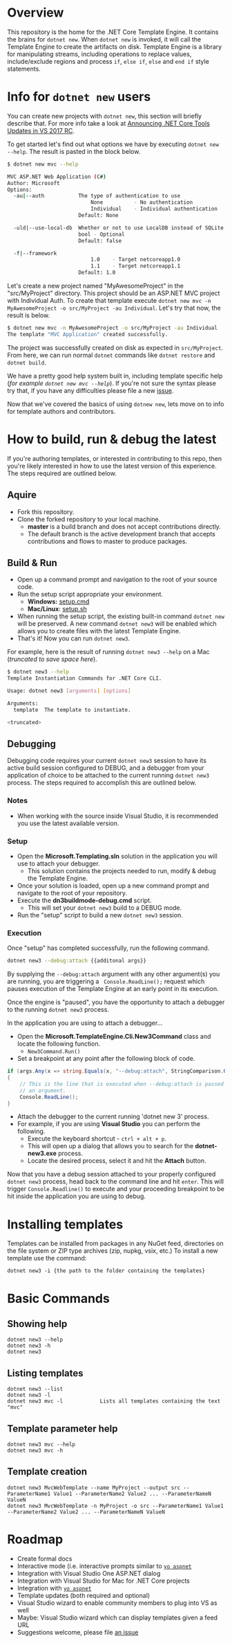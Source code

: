 # Overview

This repository is the home for the .NET Core Template Engine. It contains the brains for `dotnet new`. 
When `dotnet new` is invoked, it will call the Template Engine to create the artifacts on disk.
Template Engine is a library for manipulating streams, including operations to replace values, include/exclude 
regions and process `if`, `else if`, `else` and `end if` style statements.

# Info for `dotnet new` users

You can create new projects with `dotnet new`, this section will briefly describe that. For more info take a look at
[Announcing .NET Core Tools Updates in VS 2017 RC](https://blogs.msdn.microsoft.com/dotnet/2017/02/07/announcing-net-core-tools-updates-in-vs-2017-rc/).

To get started let's find out what options we have by executing `dotnet new --help`. The result is pasted in the block below.

```bash
$ dotnet new mvc --help

MVC ASP.NET Web Application (C#)
Author: Microsoft
Options:
  -au|--auth           The type of authentication to use
                           None          - No authentication
                           Individual    - Individual authentication
                       Default: None

  -uld|--use-local-db  Whether or not to use LocalDB instead of SQLite
                       bool - Optional
                       Default: false

  -f|--framework
                           1.0    - Target netcoreapp1.0
                           1.1    - Target netcoreapp1.1
                       Default: 1.0
```

Let's create a new project named "MyAwesomeProject" in the "src/MyProject" directory. This project should be an ASP.NET MVC project with Individual Auth. To create that template
execute `dotnet new mvc -n MyAwesomeProject -o src/MyProject -au Individual`. Let's try that now, the result is below.

```bash
$ dotnet new mvc -n MyAwesomeProject -o src/MyProject -au Individual
The template "MVC Application" created successfully.
```

The project was successfully created on disk as expected in `src/MyProject`. From here, we can run normal `dotnet` commands like `dotnet restore` and `dotnet build`.

We have a pretty good help system built in, including template specific help (_for example `dotnet new mvc --help`_). If you're not sure the syntax please try that,
if you have any difficulties please file a new [issue](https://github.com/dotnet/templating/issues/new).

Now that we've covered the basics of using `dotnew new`, lets move on to info for template authors and contributors.

# How to build, run & debug the latest

If you're authoring templates, or interested in contributing to this repo, then you're likely interested in how to use the latest version of this experience.
The steps required are outlined below.

## Aquire

- Fork this repository.
- Clone the forked repository to your local machine.
  - **master** is a build branch and does not accept contributions directly.
  - The default branch is the active development branch that accepts contributions and flows to master to produce packages.

## Build & Run

- Open up a command prompt and navigation to the root of your source code.
- Run the setup script appropriate your environment.
     - **Windows:** [setup.cmd](https://github.com/dotnet/templating/blob/master/setup.cmd)
     - **Mac/Linux**: [setup.sh](https://github.com/dotnet/templating/blob/master/setup.sh) 
- When running the setup script, the existing built-in command `dotnet new` will be preserved. A new command `dotnet new3` will be enabled which allows you to create
files with the latest Template Engine.
- That's it! Now you can run `dotnet new3`.

For example, here is the result of running `dotnet new3 --help` on a Mac (_truncated to save space here_).

```bash
$ dotnet new3 --help
Template Instantiation Commands for .NET Core CLI.

Usage: dotnet new3 [arguments] [options]

Arguments:
  template  The template to instantiate.

<truncated>
```
    
## Debugging
Debugging code requires your current `dotnet new3` session to have its active build session configured to DEBUG, and a debugger from your application of choice to be attached to the current running `dotnet new3` process. The steps required to accomplish this are outlined below.

### Notes 

- When working with the source inside Visual Studio, it is recommended you use the latest available version.

### Setup

- Open the **Microsoft.Templating.sln** solution in the application you will use to attach your debugger.
  - This solution contains the projects needed to run, modify & debug the Template Engine.
- Once your solution is loaded, open up a new command prompt and navigate to the root of your repository.
- Execute the **dn3buildmode-debug.cmd** script.
  - This will set your `dotnet new3` build to a DEBUG mode.
- Run the "setup" script to build a new `dotnet new3` session. 

### Execution

Once "setup" has completed successfully, run the following command.
```bash
dotnet new3 --debug:attach {{additonal args}}
```
By supplying the `--debug:attach` argument with any other argument(s) you are running, you are triggering a ` Console.ReadLine();` request which pauses execution of the Template Engine at an early point in its execution.

Once the engine is "paused", you have the opportunity to attach a debugger to the running `dotnet new3` process. 

In the application you are using to attach a debugger...

- Open the **Microsoft.TemplateEngine.Cli.New3Command** class and locate the following function.
  - `New3Command.Run()`
- Set a breakpoint at any point after the following block of code.

```csharp
if (args.Any(x => string.Equals(x, "--debug:attach", StringComparison.Ordinal)))
{
    // This is the line that is executed when --debug:attach is passed as 
    // an argument. 
    Console.ReadLine();
}
```
- Attach the debugger to the current running 'dotnet new 3' process.
- For example, if you are using **Visual Studio** you can perform the following.
  - Execute the keyboard shortcut - `ctrl + alt + p`.
  - This will open up a dialog that allows you to search for the **dotnet-new3.exe** process.
  - Locate the desired process, select it and hit the **Attach** button.
    
Now that you have a debug session attached to your properly configured `dotnet new3` process, head back to the command line and hit `enter`.  This will trigger `Console.Readline()` to execute and your proceeding breakpoint to be hit inside the application you are using to debug. 

# Installing templates

Templates can be installed from packages in any NuGet feed, directories on the file system or ZIP type archives (zip, nupkg, vsix, etc.)
To install a new template use the command:

    dotnet new3 -i {the path to the folder containing the templates}

# Basic Commands
## Showing help

    dotnet new3 --help
    dotnet new3 -h
    dotnet new3

## Listing templates

    dotnet new3 --list
    dotnet new3 -l
    dotnet new3 mvc -l            Lists all templates containing the text "mvc"

## Template parameter help

    dotnet new3 mvc --help
    dotnet new3 mvc -h

## Template creation

    dotnet new3 MvcWebTemplate --name MyProject --output src --ParameterName1 Value1 --ParameterName2 Value2 ... --ParameterNameN ValueN
    dotnet new3 MvcWebTemplate -n MyProject -o src --ParameterName1 Value1 --ParameterName2 Value2 ... --ParameterNameN ValueN

# Roadmap
* Create formal docs
* Interactive mode (i.e. interactive prompts similar to [`yo aspnet`](https://github.com/omnisharp/generator-aspnet)
* Integration with Visual Studio One ASP.NET dialog
* Integration with Visual Studio for Mac for .NET Core projects
* Integration with [`yo aspnet`](https://github.com/omnisharp/generator-aspnet)
* Template updates (both required and optional)
* Visual Studio wizard to enable community members to plug into VS as well
* Maybe: Visual Studio wizard which can display templates given a feed URL
* Suggestions welcome, please file [an issue](https://github.com/dotnet/templating/issues/new)